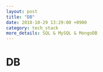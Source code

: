 ```yaml
---
layout: post
title: "DB"
date: 2018-10-29 13:29:00 +0900
category: tech_stack
more_details: SQL & MySQL & MongoDB
---
```


# DB
